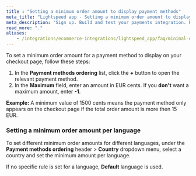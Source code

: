 ```yaml
---
title : "Setting a minimum order amount to display payment methods"
meta_title: "Lightspeed app - Setting a minimum order amount to display payment methods - MultiSafepay Docs"
meta_description: "Sign up. Build and test your payments integration. Explore our products and services. Use our API Reference, SDKs, and wrappers. Get support."
read_more: "."
aliases:
    - /integrations/ecommerce-integrations/lightspeed_app/faq/minimal-order-amount/
---
```


To set a minimum order amount for a payment method to display on your checkout page, follow these steps:

1. In the **Payment methods ordering** list, click the **+** button to open the relevant payment method.
2. In the **Maximum** field, enter an amount in EUR cents. If you **don't** want a maximum amount, enter **-1**.

**Example:** A minimum value of 1500 cents means the payment method only appears on the checkout page if the total order amount is more then 15 EUR.

### Setting a minimum order amount per language

To set different minimum order amounts for different languages, under the **Payment methods ordering** header > **Country** dropdown menu, select a country and set the minimum amount per language.

If no specific rule is set for a language, **Default** language is used.
